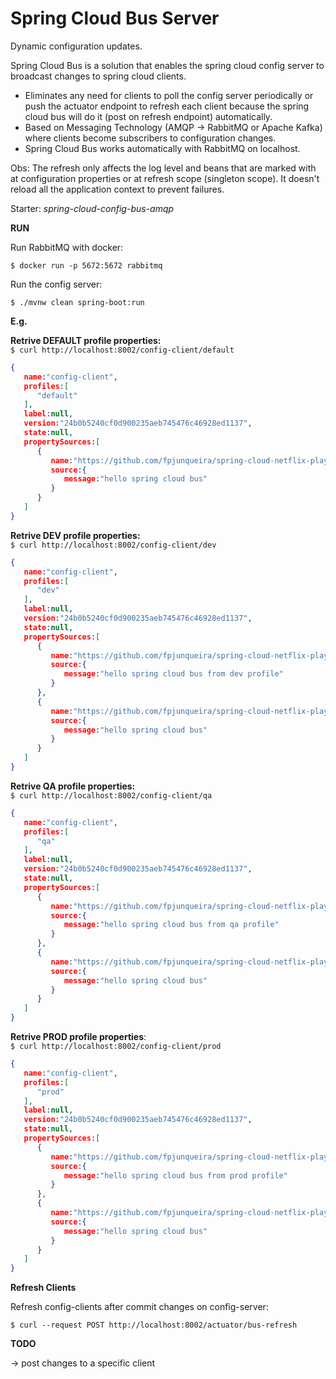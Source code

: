 # Spring Cloud Bus Server

Dynamic configuration updates.

Spring Cloud Bus is a solution that enables the spring cloud config server to broadcast changes to spring cloud clients.

- Eliminates any need for clients to poll the config server periodically or push the actuator endpoint to refresh each client 
because the spring cloud bus will do it (post on refresh endpoint) automatically.
- Based on Messaging Technology (AMQP -> RabbitMQ or Apache Kafka) where clients become subscribers to configuration changes.
- Spring Cloud Bus works automatically with RabbitMQ on localhost.

Obs: The refresh only affects the log level and beans that are marked with at configuration properties or at refresh scope 
(singleton scope). It doesn't reload all the application context to prevent failures.

Starter: _spring-cloud-config-bus-amqp_ 


**RUN**

Run RabbitMQ with docker:

`$ docker run -p 5672:5672 rabbitmq`

Run the config server:

`$ ./mvnw clean spring-boot:run`


**E.g.**

**Retrive DEFAULT profile properties:**<br>
`$ curl http://localhost:8002/config-client/default
`

```json
{  
   name:"config-client",
   profiles:[  
      "default"
   ],
   label:null,
   version:"24b0b5240cf0d900235aeb745476c46928ed1137",
   state:null,
   propertySources:[  
      {  
         name:"https://github.com/fpjunqueira/spring-cloud-netflix-playground/spring-cloud-bus-server/config/config-client.yml",
         source:{  
            message:"hello spring cloud bus"
         }
      }
   ]
}
```

**Retrive DEV profile properties:**<br>
`$ curl http://localhost:8002/config-client/dev
`

```json
{  
   name:"config-client",
   profiles:[  
      "dev"
   ],
   label:null,
   version:"24b0b5240cf0d900235aeb745476c46928ed1137",
   state:null,
   propertySources:[  
      {  
         name:"https://github.com/fpjunqueira/spring-cloud-netflix-playground/spring-cloud-bus-server/config/config-client-dev.yml",
         source:{  
            message:"hello spring cloud bus from dev profile"
         }
      },
      {  
         name:"https://github.com/fpjunqueira/spring-cloud-netflix-playground/spring-cloud-bus-server/config/config-client.yml",
         source:{  
            message:"hello spring cloud bus"
         }
      }
   ]
}
```

**Retrive QA profile properties:**<br>
`$ curl http://localhost:8002/config-client/qa
`

```json
{  
   name:"config-client",
   profiles:[  
      "qa"
   ],
   label:null,
   version:"24b0b5240cf0d900235aeb745476c46928ed1137",
   state:null,
   propertySources:[  
      {  
         name:"https://github.com/fpjunqueira/spring-cloud-netflix-playground/spring-cloud-bus-server/config/config-client-qa.yml",
         source:{  
            message:"hello spring cloud bus from qa profile"
         }
      },
      {  
         name:"https://github.com/fpjunqueira/spring-cloud-netflix-playground/spring-cloud-bus-server/config/config-client.yml",
         source:{  
            message:"hello spring cloud bus"
         }
      }
   ]
}
```

**Retrive PROD profile properties**:<br>
`$ curl http://localhost:8002/config-client/prod`

```json
{  
   name:"config-client",
   profiles:[  
      "prod"
   ],
   label:null,
   version:"24b0b5240cf0d900235aeb745476c46928ed1137",
   state:null,
   propertySources:[  
      {  
         name:"https://github.com/fpjunqueira/spring-cloud-netflix-playground/spring-cloud-bus-server/config/config-client-prod.yml",
         source:{  
            message:"hello spring cloud bus from prod profile"
         }
      },
      {  
         name:"https://github.com/fpjunqueira/spring-cloud-netflix-playground/spring-cloud-bus-server/config/config-client.yml",
         source:{  
            message:"hello spring cloud bus"
         }
      }
   ]
}
```

**Refresh Clients** <br>

Refresh config-clients after commit changes on config-server:

`$ curl --request POST http://localhost:8002/actuator/bus-refresh
`


**TODO**

-> post changes to a specific client
